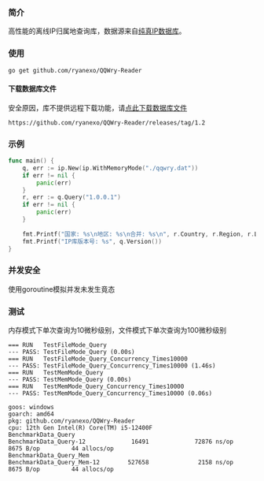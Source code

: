 ### 简介
高性能的离线IP归属地查询库，数据源来自[纯真IP数据库](https://www.cz88.net/)。

### 使用
```
go get github.com/ryanexo/QQWry-Reader
```

#### 下载数据库文件
安全原因，库不提供远程下载功能，请[点此下载数据库文件](https://github.com/ryanexo/QQWry-Reader/releases/tag/1.2)
```text
https://github.com/ryanexo/QQWry-Reader/releases/tag/1.2
```

### 示例
```go
func main() {
    q, err := ip.New(ip.WithMemoryMode("./qqwry.dat"))
    if err != nil {
        panic(err)
    }
    r, err := q.Query("1.0.0.1")
    if err != nil {
        panic(err)
    }
    
    fmt.Printf("国家: %s\n地区: %s\n合并: %s\n", r.Country, r.Region, r.Location)
    fmt.Printf("IP库版本号: %s", q.Version())
}
```

### 并发安全
使用goroutine模拟并发未发生竟态

### 测试

内存模式下单次查询为10微秒级别，文件模式下单次查询为100微秒级别

```text
=== RUN   TestFileMode_Query
--- PASS: TestFileMode_Query (0.00s)
=== RUN   TestFileMode_Query_Concurrency_Times10000
--- PASS: TestFileMode_Query_Concurrency_Times10000 (1.46s)
=== RUN   TestMemMode_Query
--- PASS: TestMemMode_Query (0.00s)
=== RUN   TestMemMode_Query_Concurrency_Times10000
--- PASS: TestMemMode_Query_Concurrency_Times10000 (0.06s)
```

```text
goos: windows
goarch: amd64
pkg: github.com/ryanexo/QQWry-Reader
cpu: 12th Gen Intel(R) Core(TM) i5-12400F
BenchmarkData_Query
BenchmarkData_Query-12             16491             72876 ns/op            8675 B/op         44 allocs/op
BenchmarkData_Query_Mem
BenchmarkData_Query_Mem-12        527658              2158 ns/op            8675 B/op         44 allocs/op
```
